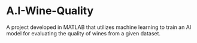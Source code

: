 # A.I-Wine-Quality
A project developed in MATLAB that utilizes machine learning to train an AI model for evaluating the quality of wines from a given dataset.
